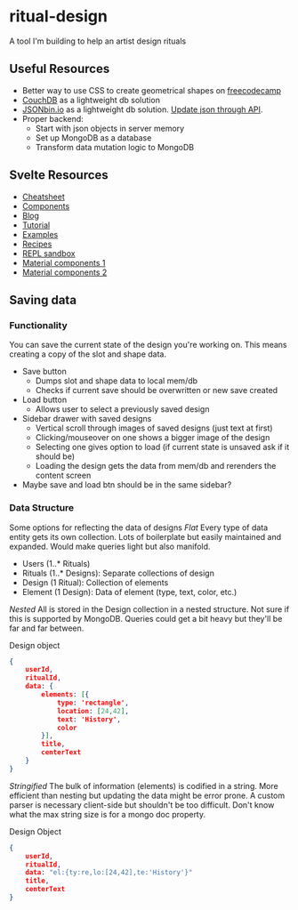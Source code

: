 # ritual-design
A tool I'm building to help an artist design rituals

## Useful Resources
- Better way to use CSS to create geometrical shapes on [freecodecamp](https://www.freecodecamp.org/news/css-shapes-explained-how-to-draw-a-circle-triangle-and-more-using-pure-css/)
- [CouchDB](https://docs.couchdb.org/en/stable/intro/index.html) as a lightweight db solution
- [JSONbin.io](https://jsonbin.io/) as a lightweight db solution. [Update json through API](https://jsonbin.io/api-reference/v3/bins/update).
- Proper backend:
    + Start with json objects in server memory
    + Set up MongoDB as a database
    + Transform data mutation logic to MongoDB

## Svelte Resources
- [Cheatsheet](https://sveltesociety.dev/cheatsheet/)
- [Components](https://sveltesociety.dev/components/)
- [Blog](https://svelte.dev/blog)
- [Tutorial](https://svelte.dev/tutorial/basics)
- [Examples](https://svelte.dev/examples#7guis-crud)
- [Recipes](https://svelte-recipes.netlify.app/design-patterns/)
- [REPL sandbox](https://svelte.dev/repl/hello-world?version=3.35.0)
- [Material components 1](https://sveltematerialui.com/demo/drawer)
- [Material components 2](https://docs.svelteit.dev/cards)

## Saving data

### Functionality
You can save the current state of the design you're working on. This means creating a copy of the slot and shape data.

- Save button
    + Dumps slot and shape data to local mem/db
    + Checks if current save should be overwritten or new save created
- Load button
    + Allows user to select a previously saved design
- Sidebar drawer with saved designs
    + Vertical scroll through images of saved designs (just text at first)
    + Clicking/mouseover on one shows a bigger image of the design
    + Selecting one gives option to load (if current state is unsaved ask if it should be)
    + Loading the design gets the data from mem/db and rerenders the content screen
- Maybe save and load btn should be in the same sidebar?

### Data Structure
Some options for reflecting the data of designs
*Flat*
Every type of data entity gets its own collection. Lots of boilerplate but easily maintained and expanded. Would make queries light but also manifold.

- Users (1..* Rituals)
- Rituals (1..* Designs): Separate collections of design
- Design (1 Ritual): Collection of elements
- Element (1 Design): Data of element (type, text, color, etc.)

*Nested*
All is stored in the Design collection in a nested structure. Not sure if this is supported by MongoDB. Queries could get a bit heavy but they'll be far and far between.

Design object
``` json
{
    userId,
    ritualId,
    data: {
        elements: [{
            type: 'rectangle',
            location: [24,42],
            text: 'History',
            color
        }],
        title,
        centerText
    }
}
```

*Stringified*
The bulk of information (elements) is codified in a string. More efficient than nesting but updating the data might be error prone. A custom parser is necessary client-side but shouldn't be too difficult. Don't know what the max string size is for a mongo doc property.

Design Object
``` json
{
    userId,
    ritualId,
    data: "el:{ty:re,lo:[24,42],te:'History'}"
    title,
    centerText
}
```

